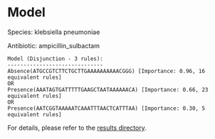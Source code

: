 
# Model

Species: klebsiella pneumoniae

Antibiotic: ampicillin_sulbactam

```
Model (Disjunction - 3 rules):
------------------------------
Absence(ATGCCGTCTTCTGCTTGAAAAAAAAAACGGG) [Importance: 0.96, 16 equivalent rules]
OR
Presence(AAATAGTGATTTTTGAAGCTAATAAAAAACA) [Importance: 0.66, 23 equivalent rules]
OR
Presence(AATCGGTAAAAATCAAATTTAACTCATTTAA) [Importance: 0.30, 5 equivalent rules]

```

For details, please refer to the [results directory](../../../../../results/scm_b/klebsiella%20pneumoniae/ampicillin_sulbactam/repeat_7/).

